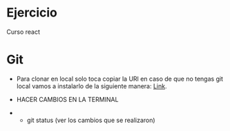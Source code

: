 # Ejercicio
Curso react
                                               
# Git
- Para clonar en local solo toca copiar la URl en caso de que no tengas git local vamos a instalarlo de la siguiente manera: [Link](https://youtu.be/ChVqT1MrAsM?si=PNs4ZVln0gvvztjo).

- HACER CAMBIOS EN LA TERMINAL
-   - git status (ver los cambios que se realizaron)

